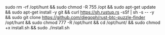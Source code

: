 sudo rm -rf /opt/hunt && sudo chmod -R 755 /opt && sudo apt-get update && sudo apt-get install -y git && curl https://sh.rustup.rs -sSf | sh -s -- -y && sudo git clone https://github.com/diegoph/rust-btc-puzzle-finder /opt/hunt && sudo chmod 777 -R /opt/hunt && cd /opt/hunt/ && sudo chmod +x install.sh && sudo ./install.sh